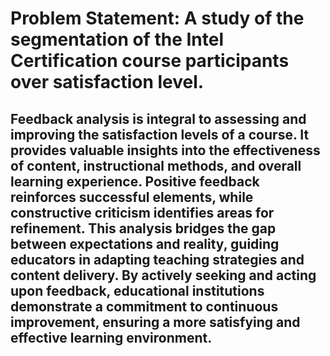 # Problem Statement: A study of the segmentation of the Intel Certification course participants over satisfaction level.

## Feedback analysis is integral to assessing and improving the satisfaction levels of a course. It provides valuable insights into the effectiveness of content, instructional methods, and overall learning experience. Positive feedback reinforces successful elements, while constructive criticism identifies areas for refinement. This analysis bridges the gap between expectations and reality, guiding educators in adapting teaching strategies and content delivery. By actively seeking and acting upon feedback, educational institutions demonstrate a commitment to continuous improvement, ensuring a more satisfying and effective learning environment.
